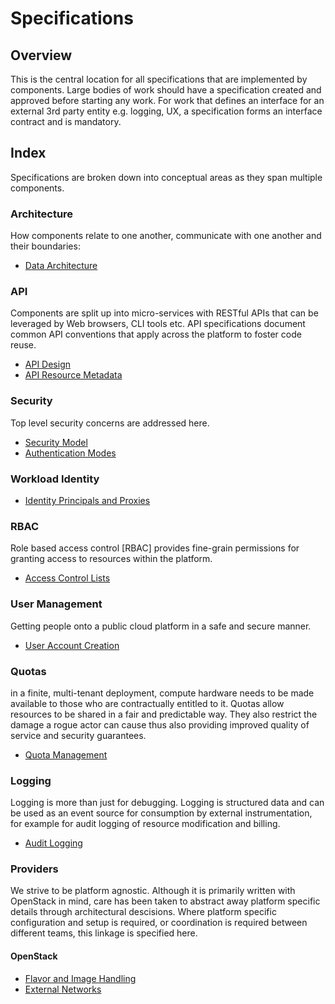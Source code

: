 # Specifications

## Overview

This is the central location for all specifications that are implemented by components.
Large bodies of work should have a specification created and approved before starting any work.
For work that defines an interface for an external 3rd party entity e.g. logging, UX, a specification forms an interface contract and is mandatory.

## Index

Specifications are broken down into conceptual areas as they span multiple components.

### Architecture

How components relate to one another, communicate with one another and their boundaries:

* [Data Architecture](specifications/architecture/data_architecture.md)

### API

Components are split up into micro-services with RESTful APIs that can be leveraged by Web browsers, CLI tools etc.
API specifications document common API conventions that apply across the platform to foster code reuse.

* [API Design](specifications/api/design.md)
* [API Resource Metadata](specifications/api/resource-metdata.md)

### Security

Top level security concerns are addressed here.

* [Security Model](specifications/security/security-model.md)
* [Authentication Modes](specifications/identity/authentication_modes.md)

### Workload Identity

* [Identity Principals and Proxies](specifications/identity/principals.md)

### RBAC

Role based access control [RBAC] provides fine-grain permissions for granting access to resources within the platform.

* [Access Control Lists](specifications/rbac/access-control-lists.md)

### User Management

Getting people onto a public cloud platform in a safe and secure manner.

* [User Account Creation](specifications/identity/onboarding.md)

### Quotas

in a finite, multi-tenant deployment, compute hardware needs to be made available to those who are contractually entitled to it.
Quotas allow resources to be shared in a fair and predictable way.
They also restrict the damage a rogue actor can cause thus also providing improved quality of service and security guarantees.

* [Quota Management](specifications/quotas/quota-management.md)

### Logging

Logging is more than just for debugging.
Logging is structured data and can be used as an event source for consumption by external instrumentation, for example for audit logging of resource modification and billing.

* [Audit Logging](specifications/logging/audit-logging.md)

### Providers

We strive to be platform agnostic.
Although it is primarily written with OpenStack in mind, care has been taken to abstract away platform specific details through architectural descisions.
Where platform specific configuration and setup is required, or coordination is required between different teams, this linkage is specified here.

#### OpenStack

* [Flavor and Image Handling](specifications/providers/openstack/flavors_and_images.md)
* [External Networks](specifications/providers/openstack/external-networks.md)
